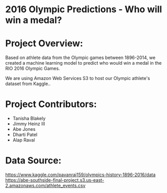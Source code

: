 # 2016 Olympic Predictions - Who will win a medal?

# Project Overview:
Based on athlete data from the Olympic games between 1896-2014, we created a  machine learning model to predict who would win a medal in the RIO 2016 Olympic Games. 

We are using Amazon Web Services S3 to host our Olympic athlete's dataset from Kaggle.. 

# Project Contributors:

* Tanisha Blakely
* Jimmy Heinz III
* Abe Jones
* Dharti Patel
* Alap Raval


# Data Source:
https://www.kaggle.com/pavanraj159/olympics-history-1896-2016/data
https://abe-southside-final-project.s3.us-east-2.amazonaws.com/athlete_events.csv